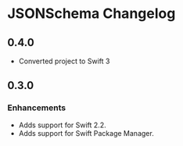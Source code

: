 # JSONSchema Changelog

## 0.4.0

- Converted project to Swift 3

## 0.3.0
### Enhancements

- Adds support for Swift 2.2.
- Adds support for Swift Package Manager.
